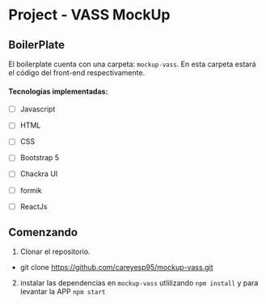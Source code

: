 # Project - VASS MockUp


## BoilerPlate

El boilerplate cuenta con una carpeta: `mockup-vass`. En esta carpeta estará el código del front-end respectivamente.

#### Tecnologías implementadas:
- [ ] Javascript
- [ ] HTML
- [ ] CSS
- [ ] Bootstrap 5
- [ ] Chackra UI 
- [ ] formik
- [ ] ReactJs


## Comenzando

 1. Clonar el repositorio.
 - git clone https://github.com/careyesp95/mockup-vass.git

 2. instalar las dependencias en `mockup-vass` utlilizando `npm install` y para levantar la APP `npm start`





